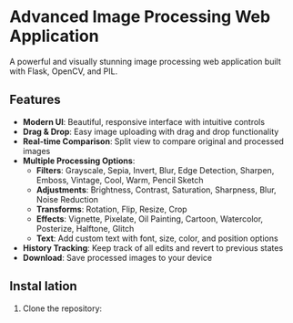 # Advanced Image Processing Web Application

A powerful and visually stunning image processing web application built with Flask, OpenCV, and PIL.

## Features

- **Modern UI**: Beautiful, responsive interface with intuitive controls
- **Drag & Drop**: Easy image uploading with drag and drop functionality
- **Real-time Comparison**: Split view to compare original and processed images
- **Multiple Processing Options**:
  - **Filters**: Grayscale, Sepia, Invert, Blur, Edge Detection, Sharpen, Emboss, Vintage, Cool, Warm, Pencil Sketch
  - **Adjustments**: Brightness, Contrast, Saturation, Sharpness, Blur, Noise Reduction
  - **Transforms**: Rotation, Flip, Resize, Crop
  - **Effects**: Vignette, Pixelate, Oil Painting, Cartoon, Watercolor, Posterize, Halftone, Glitch
  - **Text**: Add custom text with font, size, color, and position options
- **History Tracking**: Keep track of all edits and revert to previous states
- **Download**: Save processed images to your device

## Instal lation

1. Clone the repository:

